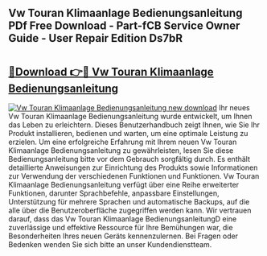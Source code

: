 ## Vw Touran Klimaanlage Bedienungsanleitung PDf Free Download - Part-fCB Service Owner Guide - User Repair Edition Ds7bR

# <h2><a href="http://df19gj.blite.top/?on=Vw+Touran+Klimaanlage+Bedienungsanleitung">🔗Download 👉🔴 Vw Touran Klimaanlage Bedienungsanleitung</a></h2>

[![Vw Touran Klimaanlage Bedienungsanleitung new download](https://i.imgur.com/lujVjoI.png)](http://df19gj.blite.top/?on=Vw+Touran+Klimaanlage+Bedienungsanleitung)
Ihr neues Vw Touran Klimaanlage Bedienungsanleitung wurde entwickelt, um Ihnen das Leben zu erleichtern. Dieses Benutzerhandbuch zeigt Ihnen, wie Sie Ihr Produkt installieren, bedienen und warten, um eine optimale Leistung zu erzielen. Um eine erfolgreiche Erfahrung mit Ihrem neuen Vw Touran Klimaanlage Bedienungsanleitung zu gewährleisten, lesen Sie diese Bedienungsanleitung bitte vor dem Gebrauch sorgfältig durch. Es enthält detaillierte Anweisungen zur Einrichtung des Produkts sowie Informationen zur Verwendung der verschiedenen Funktionen und Funktionen. Vw Touran Klimaanlage Bedienungsanleitung verfügt über eine Reihe erweiterter Funktionen, darunter Sprachbefehle, anpassbare Einstellungen, Unterstützung für mehrere Sprachen und automatische Backups, auf die alle über die Benutzeroberfläche zugegriffen werden kann. Wir vertrauen darauf, dass das Vw Touran Klimaanlage BedienungsanleitungD eine zuverlässige und effektive Ressource für Ihre Bemühungen war, die Besonderheiten Ihres neuen Geräts kennenzulernen. Bei Fragen oder Bedenken wenden Sie sich bitte an unser Kundendienstteam.
